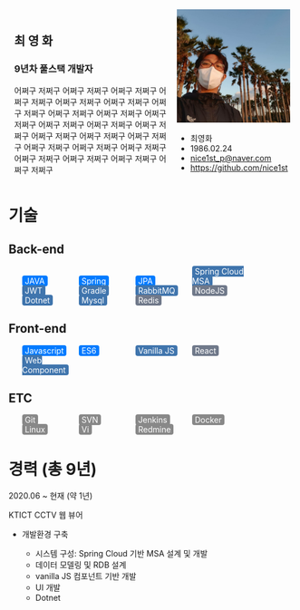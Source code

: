 <style>
  ul.skill > li {
    display: inline-block;
  }

  ul.horizon5 > li {
    width: 20%;
  }

  ul.skill span {
    color: white;
    border-radius: .25rem;
    padding: 1px 5px 1px 5px;
    background-color: #888;
  }

  ul.skill span.level1 {
    background-color: #70798a;
  }
  ul.skill span.level2 {
    background-color: #4075ad;
  }
  ul.skill span.level3 {
    background-color: #007bff;
  }
</style>

<div style="overflow: hidden;">
  <div style="position: relative; float: left; width: 55%; padding: 10px">
    <h2>최 영 화</h2>
    <h3>9년차 풀스택 개발자</h2>
    <span>어쩌구 저쩌구 어쩌구 저쩌구 어쩌구 저쩌구 어쩌구 저쩌구 어쩌구 저쩌구 어쩌구 저쩌구 어쩌구 저쩌구 어쩌구 저쩌구 어쩌구 저쩌구 어쩌구 저쩌구 어쩌구 저쩌구 어쩌구 저쩌구 어쩌구 저쩌구 어쩌구 저쩌구 어쩌구 저쩌구 어쩌구 저쩌구 어쩌구 저쩌구 어쩌구 저쩌구 어쩌구 저쩌구 어쩌구 저쩌구 어쩌구 저쩌구 어쩌구 저쩌구 어쩌구 저쩌구 </span>
  </div>
  <div style="float: left;">
    <img src="data/profile1.jpg" width="200px" height="200px"/>
    <ul>
      <li>최영화</li>
      <li>1986.02.24</li>
      <li><a href="mailto: nice1st_p@naver.com">nice1st_p@naver.com</a></li>
      <li><a href="https://github.com/nice1st">https://github.com/nice1st</a></li>
    </ul>
  </div>
</div>

# 기술

## Back-end

<ul class="skill horizon5">
  <li><span class="level3">JAVA</span></li>
  <li><span class="level3">Spring</span></li>
  <li><span class="level3">JPA</span></li>
  <li><span class="level2">Spring Cloud MSA</span></li>
  <li><span class="level2">JWT</span></li>
  <li><span class="level2">Gradle</span></li>
  <li><span class="level2">RabbitMQ</span></li>
  <li><span class="level1">NodeJS</span></li>
  <li><span class="level2">Dotnet</span></li>
  <li><span class="level2">Mysql</span></li>
  <li><span class="level1">Redis</span></li>
</ul>

## Front-end

<ul class="skill horizon5">
  <li><span class="level3">Javascript</span></li>
  <li><span class="level3">ES6</span></li>
  <li><span class="level2">Vanilla JS</span></li>
  <li><span class="level1">React</span></li>
  <li><span class="level2">Web Component</span></li>
</ul>

## ETC

<ul class="skill horizon5">
  <li><span>Git</span></li>
  <li><span>SVN</span></li>
  <li><span>Jenkins</span></li>
  <li><span>Docker</span></li>
  <li><span>Linux</span></li>
  <li><span>Vi</span></li>
  <li><span>Redmine</span></li>
</ul>

# 경력 (총 9년)

<p class="current">2020.06 ~ 현재 (약 1년)</p>
<p><span class="">KTICT </span> <span>CCTV 웹 뷰어</span></p>

* 개발환경 구축
  * 시스템 구성: Spring Cloud 기반 MSA 설계 및 개발
  * 데이터 모델링 및 RDB 설계
  * vanilla JS 컴포넌트 기반 개발
  * UI 개발

  <ul class="experience_keyword">
    <li>Dotnet</li>
  </ul>

<!-- ## 띵스파이어
* 2019.10 ~ 2020.05 (6개월)
* GIS 기반 유무선 통신장비 관제 UI 개발

## 파이오링크
* 2016.11 ~ 2019.08 (2년 9개월)
* 조직문화에 대한 고민
  * 기술 및 개발내용 공유를 위해 노력 했습니다.
  <br/><img src="data/s8.png" width="150px" height="80px"/>
  <img src="data/s3.png" width="150px" height="80px"/>
  <img src="data/s6.png" width="150px" height="80px"/><br/>
    * 컴포넌트기반 개발
    * 메시지 pub/sub 모델
    * MSA

## 다임즈
* 2011.07 ~ 2016.04 (4년 9개월)
* 좋은 UI에 대한 고민
  * 최소한의 요청과 직관성


## 네트워크 스위치 컨트롤러
네트워크 스위치 통신하여 상태를 확인하고 설정할 수 있는 웹 어플리케이션
<br/><img src="data/s7.png" width="450px" height="130px"/><br/>
  * 메시지 Broadcast 모듈 개발
  <br/><img src="data/s2.png" width="200px" height="100px"/>
  <img src="data/s3.png" width="200px" height="100px"/><br/>
    * 장비의 상태 수집 상황 및 장애 정보를 대시보드에서 실시간으로 관제할 수 있도록 메시지 구독 형태의 모듈을 설계 및 개발 했습니다.
  * 레거시 프로젝트 Scale out 분석 및 구성
  <br/><img src="data/s4.png" width="200px" height="100px"/>
  <img src="data/s6.png" width="200px" height="100px"/><br/>
  * 대시보드 플랫폼 설계 및 개발
  <br/><img src="data/s5.png" width="200px" height="100px"/><br/>

## EMS 통합관제
네트워크, 트래픽, 서버, DBMS 등의 장비에서 수집 된 정보를 대시보드로 서비스 하는 웹 어플리케이션
<br/><img src="data/g1.gif" width="400px" height="240px"/><br/>
* 주로 대시보드 개발
* CRUD UI 및 이력/통계/레포트 개발 -->
